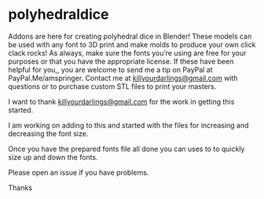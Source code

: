 # polyhedraldice
Addons are here for creating polyhedral dice in Blender! These models can be used with any font to 3D print and make molds to produce your own click clack rocks!
As always, make sure the fonts you’re using are free for your purposes or that you have the appropriate license. 
If these have been helpful for you,, you are welcome to send me a tip on PayPal at PayPal.Me/amspringer. 
Contact me at killyourdarlings@gmail.com with questions or to purchase custom STL files to print your masters. 


I want to thank killyourdarlings@gmail.com for the work in getting this started.  

I am working on adding to this and started with the files for increasing and decreasing the font size.  

Once you have the prepared fonts file all done you can uses to to quickly size up and down the fonts.  

Please open an issue if you have problems.  

Thanks
